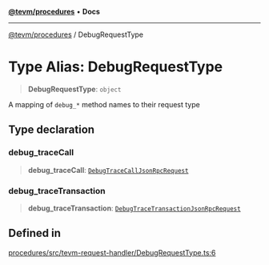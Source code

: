 [**@tevm/procedures**](../README.md) • **Docs**

***

[@tevm/procedures](../globals.md) / DebugRequestType

# Type Alias: DebugRequestType

> **DebugRequestType**: `object`

A mapping of `debug_*` method names to their request type

## Type declaration

### debug\_traceCall

> **debug\_traceCall**: [`DebugTraceCallJsonRpcRequest`](DebugTraceCallJsonRpcRequest.md)

### debug\_traceTransaction

> **debug\_traceTransaction**: [`DebugTraceTransactionJsonRpcRequest`](DebugTraceTransactionJsonRpcRequest.md)

## Defined in

[procedures/src/tevm-request-handler/DebugRequestType.ts:6](https://github.com/evmts/tevm-monorepo/blob/main/packages/procedures/src/tevm-request-handler/DebugRequestType.ts#L6)
